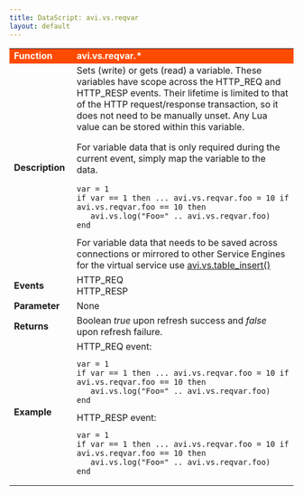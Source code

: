 ```yaml
---
title: DataScript: avi.vs.reqvar
layout: default
---
```

<table class="table table-hover"> 
 <tbody> 
  <tr bgcolor="ff4b00"> 
   <td width="100"><span style="color: white; font-size: medium;"><strong>Function</strong></span></td> 
   <td width="600"><span style="color: white;"><b>avi.vs.reqvar.*</b></span></td> 
  </tr> 
  <tr> 
   <td width="100"><span style="font-size: medium;"><strong>Description</strong></span></td> 
   <td width="600">Sets (write) or gets (read) a variable. These variables have scope across the HTTP_REQ and HTTP_RESP events. Their lifetime is limited to that of the HTTP request/response transaction, so it does not need to be manually unset. Any Lua value can be stored within this variable.<p></p> <p>For variable data that is only required during the current event, simply map the variable to the data.<br> 
     <!-- Crayon Syntax Highlighter v2.7.1 --> </p><pre><code class="language-lua">var = 1
if var == 1 then ... avi.vs.reqvar.foo = 10 if avi.vs.reqvar.foo == 10 then
   avi.vs.log("Foo=" .. avi.vs.reqvar.foo)
end</code></pre> 
    <!-- [Format Time: 0.0020 seconds] --> For variable data that needs to be saved across connections or mirrored to other Service Engines for the virtual service use <a href="/docs/latest/datascript-avi-vs-table_insert">avi.vs.table_insert()</a></td> 
  </tr> 
  <tr> 
   <td width="100"><span style="font-size: medium;"><strong>Events</strong></span></td> 
   <td width="600">HTTP_REQ<br> HTTP_RESP</td> 
  </tr> 
  <tr> 
   <td width="100"><span style="font-size: medium;"><strong>Parameter</strong></span></td> 
   <td width="600">None</td> 
  </tr> 
  <tr> 
   <td width="100"><span style="font-size: medium;"><strong>Returns</strong></span></td> 
   <td width="600">Boolean <em>true</em> upon refresh success and <em>false</em> upon refresh failure.</td> 
  </tr> 
  <tr> 
   <td width="100"><span style="font-size: medium;"><strong>Example</strong></span></td> 
   <td width="600">HTTP_REQ event:<br> 
    <!-- Crayon Syntax Highlighter v2.7.1 --> <pre><code class="language-lua">var = 1
if var == 1 then ... avi.vs.reqvar.foo = 10 if avi.vs.reqvar.foo == 10 then
   avi.vs.log("Foo=" .. avi.vs.reqvar.foo)
end</code></pre> 
    <!-- [Format Time: 0.0009 seconds] --> HTTP_RESP event:<br> 
    <!-- Crayon Syntax Highlighter v2.7.1 --> <pre><code class="language-lua">var = 1
if var == 1 then ... avi.vs.reqvar.foo = 10 if avi.vs.reqvar.foo == 10 then
   avi.vs.log("Foo=" .. avi.vs.reqvar.foo)
end</code></pre> 
    <!-- [Format Time: 0.0019 seconds] --> </td> 
  </tr> 
 </tbody> 
</table>